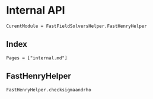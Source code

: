 # Internal API

```@meta
CurentModule = FastFieldSolversHelper.FastHenryHelper
```

## Index

```@index
Pages = ["internal.md"]
```

## FastHenryHelper

```@docs
FastHenryHelper.checksigmaandrho
```
